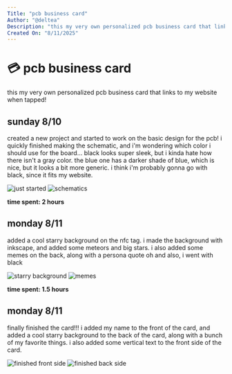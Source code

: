 ```yaml
---
Title: "pcb business card"
Author: "@deltea"
Description: "this my very own personalized pcb business card that links to my website when tapped!"
Created On: "8/11/2025"
---
```


# 💳 pcb business card

this my very own personalized pcb business card that links to my website when tapped!

## sunday 8/10

created a new project and started to work on the basic design for the pcb! i quickly finished making the schematic, and i'm wondering which color i should use for the board... black looks super sleek, but i kinda hate how there isn't a gray color. the blue one has a darker shade of blue, which is nice, but it looks a bit more generic. i think i'm probably gonna go with black, since it fits my website.

![just started](/Screenshot%202025-08-11%20at%201.20.23 AM.png)
![schematics](/Screenshot%202025-08-11%20at%206.14.12 PM.png)

**time spent: 2 hours**

## monday 8/11

added a cool starry background on the nfc tag. i made the background with inkscape, and added some meteors and big stars.
i also added some memes on the back, along with a persona quote
oh and also, i went with black

![starry background](/Screenshot%202025-08-11%20at%2012.22.48 PM.png)
![memes](/Screenshot%202025-08-11%20at%2012.22.56 PM.png)

**time spent: 1.5 hours**

## monday 8/11

finally finished the card!!! i added my name to the front of the card, and added a cool starry background to the back of the card, along with a bunch of my favorite things. i also added some vertical text to the front side of the card.

![finished front side](/Screenshot%202025-08-11%20at%206.11.06 PM.png)
![finished back side](/Screenshot%202025-08-11%20at%206.09.20 PM.png)
